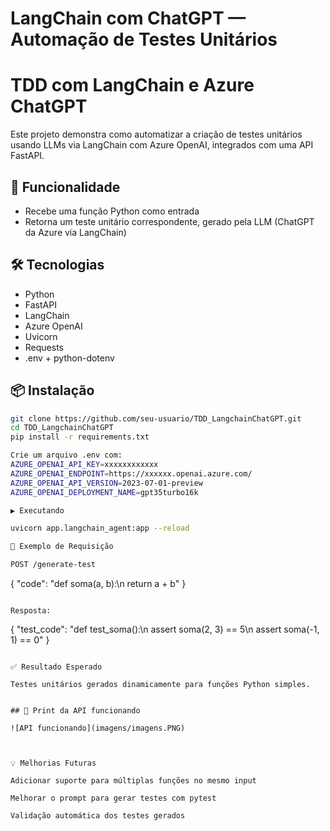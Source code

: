 # LangChain com ChatGPT — Automação de Testes Unitários

# TDD com LangChain e Azure ChatGPT

Este projeto demonstra como automatizar a criação de testes unitários usando LLMs via LangChain com Azure OpenAI, integrados com uma API FastAPI.

## 🚀 Funcionalidade

- Recebe uma função Python como entrada
- Retorna um teste unitário correspondente, gerado pela LLM (ChatGPT da Azure via LangChain)

## 🛠 Tecnologias

- Python
- FastAPI
- LangChain
- Azure OpenAI
- Uvicorn
- Requests
- .env + python-dotenv

## 📦 Instalação

```bash
git clone https://github.com/seu-usuario/TDD_LangchainChatGPT.git
cd TDD_LangchainChatGPT
pip install -r requirements.txt

Crie um arquivo .env com:
AZURE_OPENAI_API_KEY=xxxxxxxxxxxx
AZURE_OPENAI_ENDPOINT=https://xxxxxx.openai.azure.com/
AZURE_OPENAI_API_VERSION=2023-07-01-preview
AZURE_OPENAI_DEPLOYMENT_NAME=gpt35turbo16k

▶️ Executando

uvicorn app.langchain_agent:app --reload

📩 Exemplo de Requisição

POST /generate-test
```
{
  "code": "def soma(a, b):\n    return a + b"
}
```

Resposta:

```
{
  "test_code": "def test_soma():\n    assert soma(2, 3) == 5\n    assert soma(-1, 1) == 0"
}
```

✅ Resultado Esperado

Testes unitários gerados dinamicamente para funções Python simples.


## 📸 Print da API funcionando

![API funcionando](imagens/imagens.PNG)



💡 Melhorias Futuras

Adicionar suporte para múltiplas funções no mesmo input

Melhorar o prompt para gerar testes com pytest

Validação automática dos testes gerados
